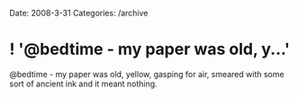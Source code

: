 Date: 2008-3-31
Categories: /archive

# ! '@bedtime - my paper was old, y...'

@bedtime - my paper was old, yellow, gasping for air, smeared with some sort of ancient ink and it meant nothing.
